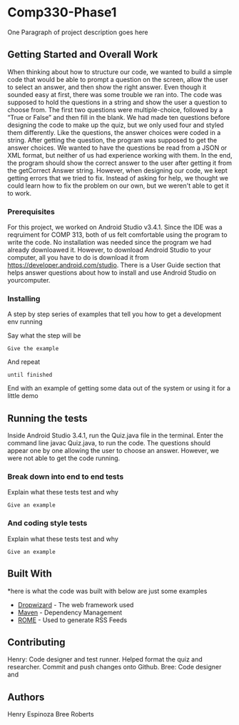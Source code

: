 # Comp330-Phase1

One Paragraph of project description goes here

## Getting Started and Overall Work

When thinking about how to structure our code, we wanted to build a simple code that would be able to prompt a question on the screen, allow the user to select an answer, and then show the right answer. Even though it sounded easy at first, there was some trouble we ran into. The code was supposed to hold the questions in a string and show the user a question to choose from. The first two questions were multiple-choice, followed by a “True or False” and then fill in the blank. We had made ten questions before designing the code to make up the quiz, but we only used four and styled them differently. Like the questions, the answer choices were coded in a string. After getting the question, the program was supposed to get the answer choices. We wanted to have the questions be read from a JSON or XML format, but neither of us had experience working with them. In the end, the program should show the correct answer to the user after getting it from the getCorrect Answer string. However, when designing our code, we kept getting errors that we tried to fix. Instead of asking for help, we thought we could learn how to fix the problem on our own, but we weren't able to get it to work. 

### Prerequisites

For this project, we worked on Android Studio v3.4.1. Since the IDE was a reqruiment for COMP 313, both of us felt comfortable using the program to write the code. No installation was needed since the program we had already downloawed it. However, to download Android Studio to your computer, all you have to do is download it from https://developer.android.com/studio. There is a User Guide section that helps answer questions about how to install and use Android Studio on yourcomputer. 

### Installing

A step by step series of examples that tell you how to get a development env running

Say what the step will be

```
Give the example
```

And repeat

```
until finished
```

End with an example of getting some data out of the system or using it for a little demo

## Running the tests

Inside Android Studio 3.4.1, run the Quiz.java file in the terminal. Enter the command line javac Quiz.java, to run the code. The questions should appear one by one allowing the user to choose an answer. However, we were not able to get the code running. 

### Break down into end to end tests

Explain what these tests test and why

```
Give an example
```

### And coding style tests

Explain what these tests test and why

```
Give an example
```

## Built With
*here is what the code was built with below are just some examples
* [Dropwizard](http://www.dropwizard.io/1.0.2/docs/) - The web framework used
* [Maven](https://maven.apache.org/) - Dependency Management
* [ROME](https://rometools.github.io/rome/) - Used to generate RSS Feeds

## Contributing

Henry: Code designer and test runner. Helped format the quiz and researcher. Commit and push changes onto Github.
Bree: Code designer and 

## Authors
Henry Espinoza 
Bree Roberts 




